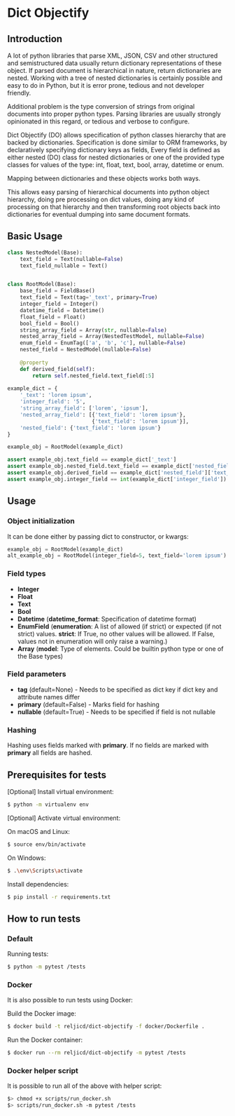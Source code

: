 # Dict Objectify

## Introduction

A lot of python libraries that parse XML, JSON, CSV and other structured and 
semistructured data usually return dictionary representations of these object.
If parsed document is hierarchical in nature, return dictionaries are nested.
Working with a tree of nested dictionaries is certainly possible and easy to do in Python, 
but it is error prone, tedious and not developer friendly.

Additional problem is the type conversion of strings from original documents into
proper python types. Parsing libraries are usually strongly opinionated in this regard,
or tedious and verbose to configure.

Dict Objectify (DO) allows specification of python classes hierarchy that are backed by
dictionaries. 
Specification is done similar to ORM frameworks, by declaratively specifying dictionary keys as fields,
Every field is defined as either nested (DO) class for nested dictionaries 
or one of the provided type classes for values of the type: int, float, text, bool, array, datetime or enum.

Mapping between dictionaries and these objects works both ways.

This allows easy parsing of hierarchical documents into python object hierarchy,
doing pre processing on dict values, doing any kind of processing on that hierarchy
and then transforming root objects back into dictionaries for eventual dumping into same document formats. 

## Basic Usage

```python
class NestedModel(Base):
    text_field = Text(nullable=False)
    text_field_nullable = Text()


class RootModel(Base):
    base_field = FieldBase()
    text_field = Text(tag='_text', primary=True)
    integer_field = Integer()
    datetime_field = Datetime()
    float_field = Float()
    bool_field = Bool()
    string_array_field = Array(str, nullable=False)
    nested_array_field = Array(NestedTestModel, nullable=False)
    enum_field = EnumTag(['a', 'b', 'c'], nullable=False)
    nested_field = NestedModel(nullable=False)
    
    @property
    def derived_field(self):
        return self.nested_field.text_field[:5]
    
example_dict = {
    '_text': 'lorem ipsum',
    'integer_field': '5',
    'string_array_field': ['lorem', 'ipsum'],
    'nested_array_field': [{'text_field': 'lorem ipsum'}, 
                           {'text_field': 'lorem ipsum'}],
    'nested_field': {'text_field': 'lorem ipsum'}
}

example_obj = RootModel(example_dict)

assert example_obj.text_field == example_dict['_text']
assert example_obj.nested_field.text_field == example_dict['nested_field']['text_field']
assert example_obj.derived_field == example_dict['nested_field']['text_field'][:5]
assert example_obj.integer_field == int(example_dict['integer_field'])
```

## Usage
### Object initialization
It can be done either by passing dict to constructor, or kwargs:
```python
example_obj = RootModel(example_dict)
alt_example_obj = RootModel(integer_field=5, text_field='lorem ipsum')
```

### Field types
* **Integer**
* **Float**
* **Text**
* **Bool**
* **Datetime** (**datetime_format**: Specification of datetime format)
* **EnumField** (**enumeration**: A list of allowed (if strict) or expected (if not strict) values. 
**strict**: If True, no other values will be allowed. If False, values not in enumeration will only raise a warning.)
* **Array** (**model**: Type of elements. Could be builtin python type or one of the Base types)

### Field parameters
* **tag** (default=None) - Needs to be specified as dict key if dict key and attribute names differ
* **primary** (default=False) - Marks field for hashing
* **nullable** (default=True) - Needs to be specified if field is not nullable

### Hashing
Hashing uses fields marked with **primary**.
If no fields are marked with **primary** all fields are hashed.


## Prerequisites for tests

\[Optional\] Install virtual environment:

```bash
$ python -m virtualenv env
```

\[Optional\] Activate virtual environment:

On macOS and Linux:
```bash
$ source env/bin/activate
```

On Windows:
```bash
$ .\env\Scripts\activate
```

Install dependencies:
```bash
$ pip install -r requirements.txt
```

## How to run tests

### Default
Running tests:
```bash
$ python -m pytest /tests
```

### Docker

It is also possible to run tests using Docker:

Build the Docker image:
```bash
$ docker build -t reljicd/dict-objectify -f docker/Dockerfile .
```

Run the Docker container:
```bash
$ docker run --rm reljicd/dict-objectify -m pytest /tests
```

### Docker helper script

It is possible to run all of the above with helper script:

```bash
$> chmod +x scripts/run_docker.sh
$> scripts/run_docker.sh -m pytest /tests
```